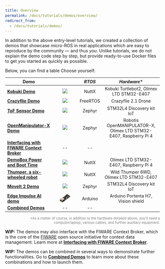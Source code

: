 ```yaml
---
title: Overview
permalink: /docs/tutorials/demos/overview/
redirect_from:
  - /docs/tutorials/demos/
---
```


In addition to the above entry-level tutorials, we created a collection of demos that showcase micro-ROS in real applications which are easy to reproduce by the community &mdash; and thus _you_.
Unlike tutorials, we do not explain the demo code step by step, but provide ready-to-use Docker files to get you started as quickly as possible.

Below, you can find a table
Choose yourself:

| Demo |  | _RTOS_ | _Hardware_* |
| --- | :-: | :-: | :-: |
| [**Kobuki Demo**](../kobuki_demo/) | <img src="kobuki.png" style="margin:auto;"/> | NuttX | Kobuki Turtlebot2, Olimex LTD STM32-E407 |
| [**Crazyflie Demo**](../crazyflie_demo/) | <img src="crazyflie.png" style="margin:auto;"/> | FreeRTOS | Crazyflie 2.1 Drone |
| [**ToF Sensor Demo**](../tof_demo/) | <img src="tof_sensor.png" style="margin:auto;"/> | Zephyr | STM32L4 Discovery kit IoT |
| [**OpenManipulator-X Demo**](../openmanipulator_demo/) | <img src="openmanipulator.png" width="70%" style="margin:auto;"/> | Zephyr | Robotis OpenMANIPULATOR-X, Olimex LTD STM32-E407, Raspberry Pi 4 |
| [**Interfacing with FIWARE Context Broker**](../fiware_demo/) | -- | -- |
| [**DemoBox Power and Boot Time**](../demobox_demo/) | <img src="olimex.png" width="35%" style="margin:auto;"/> | NuttX | Olimex LTD STM32-E407, Raspberry Pi 4 |
| [**Thumper, a six-wheeled robot**](../thumper_demo/) | <img src="thumper.png" width="45%" style="margin:auto;"/> | NuttX | Wild Thumper 6WD, Olimex LTD STM32-E407 |
| [**MoveIt 2 Demo**](../moveit2_demo/) | <img src="tof_sensor.png" style="margin:auto;"/> | Zephyr | STM32L4 Discovery kit IoT |
| [**Edge Impulse AI demo**](../edgeimpulse/) | <img src="portenta.png" width="60%" style="margin:auto;"/> | Arduino | Arduino Portenta H7, Vision shield |
| [**Combined Demos**](../combined_demos/) | -- | -- |

<div style="font-size:80%;color:gray;text-align:right;margin-bottom:1em;">*As a matter of course, in addition to the hardware detailed above, you'll need a computer/laptop, various cables, and further auxiliary equipment.</div>

**WIP:** The demos may also interface with the FIWARE Context Broker, which is the core of the [FIWARE](https://www.fiware.org/) open source initiative for context data management. Learn more at [**Interfacing with FIWARE Context Broker**](../fiware_demo/).

**WIP:** The demos can be combined in several ways to demonstrate further functionalities. Go to [**Combined Demos**](../combined_demos/) to learn more about these combinations and how to launch them.

